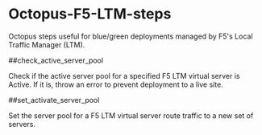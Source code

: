 # Octopus-F5-LTM-steps

Octopus steps useful for blue/green deployments managed by F5's Local Traffic Manager (LTM).

##check_active_server_pool

Check if the active server pool for a specified F5 LTM virtual server is Active.  If it is, throw an error to prevent deployment to a live site.

##set_activate_server_pool

Set the server pool for a F5 LTM virtual server route traffic to a new set of servers.

 